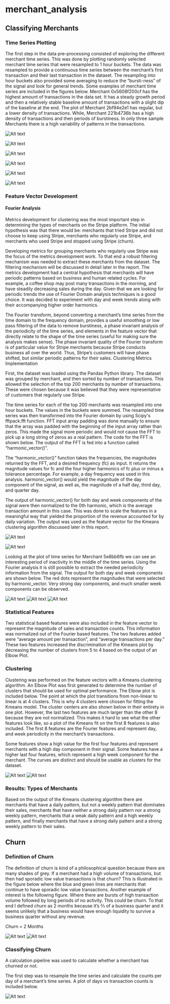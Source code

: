 # merchant_analysis

## Classifying Merchants

### Time Series Plotting
The first step in the data pre-processing consisted of exploring the different merchant time series. This was done by plotting randomly selected merchant time series that were resampled to 1 hour buckets. The data was resampled to provide a continuous time series between the merchant’s first transaction and their last transaction in the dataset. The resampling into hour buckets also provided some averaging to reduce the “bursti-ness” of the signal and look for general trends. Some examples of merchant time series are included in the figures below. Merchant 0x5608f200cf has the highest amount of transactions in the data set. It has a steady growth period and then a relatively stable baseline amount of transactions with a slight dip of the baseline at the end. The plot of Merchant 2bf94e2e1 has regular, but a lower density of transactions. While, Merchant 221b4736b has a high density of transactions and then periods of burstiness. In only three sample Merchants there is a high variability of patterns in the transactions.

![Alt text](./imgs/merchant_5608f200cf.png?raw=true "Transactions of Merchant 5608f200cf")

![Alt text](./imgs/merchant_2bf94e2e1.png?raw=true "Transactions of Merchant 2bf94e2e1")

![Alt text](./imgs/merchant_2bf94e2e1.png?raw=true "Transactions of Merchant 2bf94e2e1")

![Alt text](./imgs/merchant_221b4736b.png?raw=true "Transactions of merchant 221b4736b")

![Alt text](./imgs/histogram_analysis.png?raw=true "Histogram Analysis")

![Alt text](./imgs/distribution_of_transaction_sums.png?raw=true "Distribution of Transaction Sums")

### Feature Vector Development
#### Fourier Analysis
Metrics development for clustering was the most important step in determining the types of merchants on the Stripe platform. The initial hypothesis was that there would be: merchants that tried Stripe and did not choose to keep using Stripe, merchants who regularly use Stripe, and merchants who used Stripe and stopped using Stripe (churn). 

Developing metrics for grouping merchants who regularly use Stripe was the focus of the metrics development work. To that end a robust filtering mechanism was needed to extract these merchants from the dataset. The filtering mechanism will be discussed in detail later in the report. The metrics development had a central hypothesis that merchants will have periodic patterns based on business and human related cycles. For example, a coffee shop may post many transactions in the morning, and have steadily decreasing sales during the day. Given that we are looking for periodic trends the use of Fourier Domain analysis techniques is a good choice. It was decided to experiment with day and week trends along with their accompanying higher order harmonics.

The Fourier transform, beyond converting a merchant’s time series from the time domain to the frequency domain, provides a useful smoothing or low pass filtering of the data to remove burstiness, a phase invariant analysis of the periodicity of the time series, and elements in the feature vector that directly relate to the shape of the time series (useful for making sure the analysis makes sense). The phase invariant quality of the Fourier transform is of particular value for Stripe merchants because Stripe conducts business all over the world. Thus, Stripe’s customers will have phase shifted, but similar periodic patterns for their sales. 
Clustering Metrics Implementation

First, the dataset was loaded using the Pandas Python library. The dataset was grouped by merchant, and then sorted by number of transactions. This allowed the selection of the top 200 merchants by number of transactions. These were chosen because it was believed that they were representative of customers that regularly use Stripe. 

The time series for each of the top 200 merchants was resampled into one hour buckets. The values in the buckets were summed. The resampled time series was then transformed into the Fourier domain by using Scipy's fftpack.fft function. FFT input array padding was done manually to ensure that the array was padded with the beginning of the input array rather than zeros. This made the signal more periodic and would not cause the FFT to pick up a long string of zeros as a real pattern. The code for the FFT is shown below. The output of the FFT is fed into a function called “harmonic_vector()”. 

The “harmonic_vector()” function takes the frequencies, the magnitudes returned by the FFT, and a desired frequency (fc) as input. It returns the magnitude values for fc and the four higher harmonics of fc plus or minus a tolerance percentage. For example, a day frequency was used in this analysis. harmonic_vector() would yield the magnitude of the day component of the signal, as well as, the magnitude of a half day, third day, and quarter day. 

The output of harmonic_vector() for both day and week components of the signal were then normalized to the 0th harmonic, which is the average transaction amount in this case. This was done to scale the features in a meaningful way that yielded the proportion of the revenue accounted for by daily variation. The output was used as the feature vector for the Kmeans clustering algorithm discussed later in this report. 

![Alt text](./imgs/code_1.png?raw=true "Distribution of Transaction Sums")

![Alt text](./imgs/code_2.png?raw=true "Distribution of Transaction Sums")

Looking at the plot of time series for Merchant 5e8bb6fb we can see an interesting period of inactivity in the middle of the time series. Using the Fourier analysis it is still possible to extract the needed periodicity information from the signal. The output for both day and week components are shown below. The red dots represent the magnitudes that were selected by harmonic_vector. Very strong day components, and much smaller week components can be observed.

![Alt text](./imgs/merchant_5e8bb6fb.png?raw=true "Distribution of Transaction Sums")
![Alt text](./imgs/magnitude_5e8bb6fb.png?raw=true "Distribution of Transaction Sums")
![Alt text](./imgs/magnitude2_5e8bb6fb.png?raw=true "Distribution of Transaction Sums")

### Statistical Features
Two statistical based features were also included in the feature vector to represent the magnitude of sales and transaction counts. This information was normalized out of the Fourier based features. The two features added were “average amount per transaction”, and “average transactions per day.” These two features increased the discrimination of the Kmeans plot by decreasing the number of clusters from 5 to 4 based on the output of an Elbow Plot. 

### Clustering
Clustering was performed on the feature vectors with a Kmeans clustering algorithm. An Elbow Plot was first generated to determine the number of clusters that should be used for optimal performance. The Elbow plot is included below. The point at which the plot transitions from non-linear to linear is at 4 clusters. This is why 4 clusters were chosen for fitting the Kmeans model. The cluster centers are also shown below in their entirety in one plot. However, the last two features are much larger than the other 8 because they are not normalized. This makes it hard to see what the other features look like, so a plot of the Kmeans fit on the first 8 features is also included. The first 8 features are the Fourier features and represent day, and week periodicity in the merchant’s transactions. 

Some features show a high value for the first four features and represent merchants with a high day component in their signal. Some features have a higher last four features, which represent a high week component for the merchant. The curves are distinct and should be usable as clusters for the dataset. 

![Alt text](./imgs/kmeans_cluster_centers.png?raw=true "Distribution of Transaction Sums")
![Alt text](./imgs/kmeans_cluster_centers_2.png?raw=true "Distribution of Transaction Sums")

### Results: Types of Merchants
Based on the output of the Kmeans clustering algorithm there are merchants that have a daily pattern, but not a weekly pattern that dominates their sales, merchants that have neither a strong daily pattern nor a strong weekly pattern, merchants that a weak daily pattern and a high weekly pattern, and finally merchants that have a strong daily pattern and a strong weekly pattern to their sales.

## Churn

### Definition of Churn
The definition of churn is kind of a philosophical question because there are many shades of grey. If a merchant had a high volume of transactions, but then had sporadic low value transactions is that churn? This is illustrated in the figure below where the blue and green lines are merchants that continue to have sporadic low value transactions. Another example of interest is the following figure. Where there are bursts of high transaction volume followed by long periods of no activity. This could be churn. To that end I defined churn as 2 months because it’s ⅔ of a business quarter and it seems unlikely that a business would have enough liquidity to survive a business quarter without any revenue. 
 
Churn = 2 Months

![Alt text](./imgs/cluster_4_merchants.png?raw=true "Cluster of Four Merchants")
![Alt text](./imgs/merchant_5e8bb6fb.png?raw=true "Transactions of Merchant 5e8bb6fb")

### Classifying Churn
A calculation pipeline was used to calculate whether a merchant has churned or not.

The first step was to resample the time series and calculate the counts per day of a merchant’s time series. A plot of days vs transaction counts is included below. 

![Alt text](./imgs/resampled_5e8bb6fb.png?raw=true "Transactions of Merchant 5e8bb6fb")
